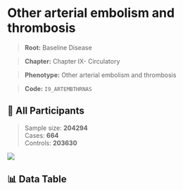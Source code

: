 # Other arterial embolism and thrombosis

> **Root:** Baseline Disease  

> **Chapter:** Chapter IX- Circulatory  

> **Phenotype:** Other arterial embolism and thrombosis  

> **Code:** `I9_ARTEMBTHRNAS`

## 🧪 All Participants  
> Sample size: **204294**  
> Cases: **664**  
> Controls: **203630**
<img src="/Sensitive/Figures/ALL/Incidence/I9_ARTEMBTHRNAS.png"/>

## 📊 Data Table
<CsvTableMRF src="/Sensitive/Data/ALL/Incidence/COX_I9_ARTEMBTHRNAS.csv"/>

